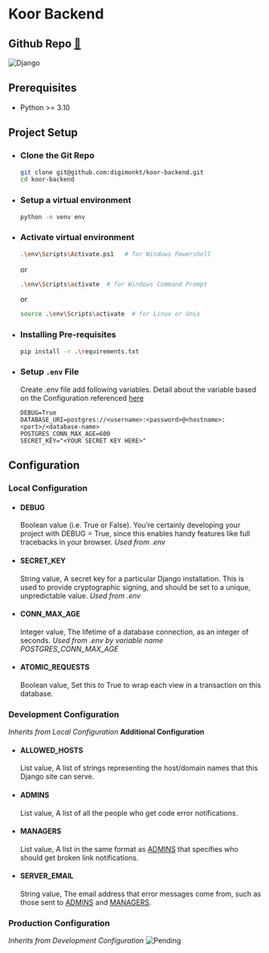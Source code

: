 # Koor Backend
## Github Repo [🔗](https://github.com/digimonkt/koor-backend/)

![Django](https://img.shields.io/badge/Django-0C4B33?style=for-the-badge&logo=django&logoColor=white)

## Prerequisites
 - Python >= 3.10

## Project Setup
 - ### Clone the Git Repo 
     ```bash
     git clone git@github.com:digimonkt/koor-backend.git
     cd koor-backend
     ```

 - ### Setup a virtual environment
     ```bash
     python -m venv env
     ```
 - ### Activate virtual environment
     ```bash
     .\env\Scripts\Activate.ps1   # for Windows Powershell
     ```
    or
     ```bash
     .\env\Scripts\activate  # for Windows Command Prompt
     ```
    or
     ```bash
     source .\env\Scripts\activate  # for Linux or Unix
     ```

 - ### Installing Pre-requisites
     ```bash
     pip install -r .\requirements.txt
     ```

 - ### Setup `.env` File
    Create .env file add following variables. Detail about the variable based on the Configuration referenced [here](#configuration)
     ```
     DEBUG=True
     DATABASE_URI=postgres://<username>:<password>@<hostname>:<port>/<database-name>
     POSTGRES_CONN_MAX_AGE=600
     SECRET_KEY="<YOUR SECRET KEY HERE>"
     ```
## Configuration
### Local Configuration
- #### DEBUG
    Boolean value (i.e. True or False). You’re certainly developing your project with DEBUG = True, since this enables handy features like full tracebacks in your browser. _Used from .env_

- #### SECRET_KEY
    String value, A secret key for a particular Django installation. This is used to provide cryptographic signing, and should be set to a unique, unpredictable value. _Used from .env_

- #### CONN_MAX_AGE
    Integer value, The lifetime of a database connection, as an integer of seconds. _Used from .env by variable name POSTGRES_CONN_MAX_AGE_

- #### ATOMIC_REQUESTS
    Boolean value, Set this to True to wrap each view in a transaction on this database.

 ### Development Configuration
_Inherits from Local Configuration_
**Additional Configuration**
- #### ALLOWED_HOSTS
    List value, A list of strings representing the host/domain names that this Django site can serve.

- #### ADMINS
    List value, A list of all the people who get code error notifications.

- #### MANAGERS
    List value, A list in the same format as [ADMINS](#admins) that specifies who should get broken link notifications.

- #### SERVER_EMAIL
    String value, The email address that error messages come from, such as those sent to [ADMINS](#admins) and [MANAGERS](#managers).
 
 ### Production Configuration
_Inherits from Development Configuration_
![Pending](https://img.shields.io/badge/Pending-yellow)